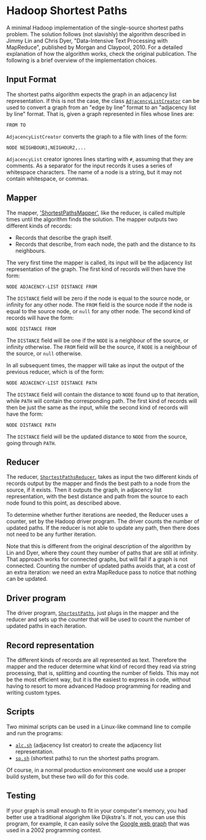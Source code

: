 # Hadoop Shortest Paths

A minimal Hadoop implementation of the single-source shortest paths
problem. The solution follows (not slavishly) the algorithm described
in Jimmy Lin and Chris Dyer, "Data-Intensive Text Processing with
MapReduce", published by Morgan and Claypool, 2010. For a detailed
explanation of how the algorithm works, check the original
publication. The following is a brief overview of the implementation
choices.

## Input Format

The shortest paths algorithm expects the graph in an adjacency list
representation. If this is not the case, the class
[`AdjacencyListCreator`](AdjacencyListCreator.java) can be used to
convert a graph from an "edge by line" format to an "adjacency list by
line" format. That is, given a graph represented in files whose lines
are:
```
FROM TO
```
`AdjacencyListCreator` converts the graph to a file with lines of the
form:
```
NODE NEIGHBOUR1,NEIGHOUR2,...
```

`AdjacencyList` creator ignores lines starting with `#`, assuming that
they are comments. As a separator for the input records it uses a
series of whitespace characters. The name of a node is a string, but
it may not contain whitespace, or commas.

## Mapper

The mapper, ['ShortestPathsMapper'](ShortestPathsMapper), like the
reducer, is called multiple times until the algorithm finds the
solution. The mapper outputs two different kinds of records:
  * Records that describe the graph itself.
  * Records that describe, from each node, the path and the distance
    to its neighbours.

The very first time the mapper is called, its input will be the
adjacency list representation of the graph. The first kind of records
will then have the form:
```
NODE ADJACENCY-LIST DISTANCE FROM
```
The `DISTANCE` field will be zero if the node is equal to the source node, or
infinity for any other node. The `FROM` field is the source node if
the node is equal to the source node, or `null` for any other node.
The second kind of records will have the form:
```
NODE DISTANCE FROM
```
The `DISTANCE` field will be one if the `NODE` is a neighbour of the
source, or infinity otherwise. The `FROM` field will be the source, if
`NODE` is a neighbour of the source, or `null` otherwise.

In all subsequent times, the mapper will take as input the output of
the previous reducer, which is of the form:
```
NODE ADJACENCY-LIST DISTANCE PATH
```
The `DISTANCE` field will contain the distance to `NODE` found up to
that iteration, while `PATH` will contain the corresponding path.
The first kind of records will then be just the same as the input,
while the second kind of records will have the form:
```
NODE DISTANCE PATH
```
The `DISTANCE` field will be the updated distance to `NODE` from the
source, going through `PATH`.

## Reducer

The reducer, [`ShortestPathsReducer`](ShortestPathsReducer), takes as
input the two different kinds of records output by the mapper and
finds the best path to a node from the source, if it exists. Then it
outputs the graph, in adjacency list representation, with the best
distance and path from the source to each node found to this point, as
described above.

To determine whether further iterations are needed, the Reducer uses a
counter, set by the Hadoop driver program. The driver counts the
number of updated paths. If the reducer is not able to update any
path, then there does not need to be any further iteration.

Note that this is different from the original description of the
algorithm by Lin and Dyer, where they count they number of paths that
are still at infinity. That approach works for connected graphs, but
will fail if a graph is not connected. Counting the number of updated
paths avoids that, at a cost of an extra iteration: we need an extra
MapReduce pass to notice that nothing can be updated.

## Driver program

The driver program, [`ShortestPaths`](ShortestPaths.java), just plugs in
the mapper and the reducer and sets up the counter that will be used
to count the number of updated paths in each iteration.

## Record representation

The different kinds of records are all represented as text. Therefore
the mapper and the reducer determine what kind of record they read
via string processing, that is, splitting and counting the number of
fields. This may not be the most efficient way, but it is the easiest
to express in code, without having to resort to more advanced Hadoop
programming for reading and writing custom types.

## Scripts

Two minimal scripts can be used in a Linux-like command line to
compile and run the programs:
  * [`alc.sh`](alc.sh) (adjacency list creator) to create the
    adjacency list representation.
  * [`sp.sh`](sp.sh) (shortest paths) to run the shortest paths
    program.
    
Of course, in a normal production environment one would use a proper
build system, but these two will do for this code.

## Testing

If your graph is small enough to fit in your computer's memory, you
had better use a traditional algorighm like Dijkstra's. If not, you
can use this program, for example, it can easily solve the
[Google web graph](https://snap.stanford.edu/data/web-Google.html)
that was used in a 2002 programming contest.
